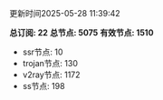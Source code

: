 更新时间2025-05-28 11:39:42

**总订阅: 22**
**总节点: 5075**
**有效节点: 1510**
- ssr节点: 10
- trojan节点: 130
- v2ray节点: 1172
- ss节点: 198
